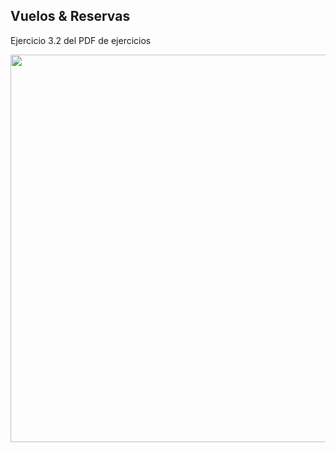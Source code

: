 ## Vuelos & Reservas

Ejercicio 3.2 del PDF de ejercicios

<img width="620" src="https://github.com/user-attachments/assets/2d56accd-230f-49ae-b7a8-0c5c3c727568"/>
